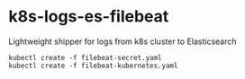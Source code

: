 # k8s-logs-es-filebeat
Lightweight shipper for logs from k8s cluster to Elasticsearch

```
kubectl create -f filebeat-secret.yaml
kubectl create -f filebeat-kubernetes.yaml
```
